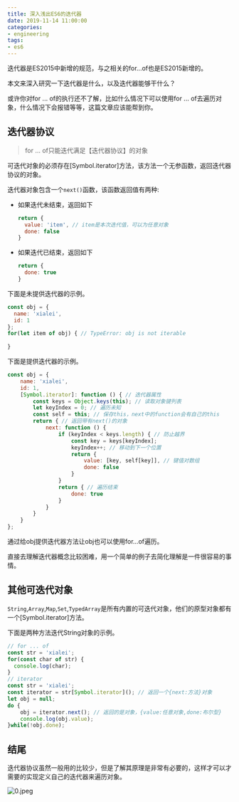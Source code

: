 ```yaml
---
title: 深入浅出ES6的迭代器
date: 2019-11-14 11:00:00
categories:
- engineering
tags:
- es6
---
```


迭代器是ES2015中新增的规范，与之相关的for...of也是ES2015新增的。

本文来深入研究一下迭代器是什么，以及迭代器能够干什么？

或许你对for ... of的执行还不了解，比如什么情况下可以使用for ... of去遍历对象，什么情况下会报错等等，这篇文章应该能帮到你。

## 迭代器协议

>  for ... of只能迭代满足【迭代器协议】的对象

可迭代对象的必须存在[Symbol.iterator]方法，该方法一个无参函数，返回迭代器协议的对象。

迭代器对象包含一个`next()`函数，该函数返回值有两种:

+ 如果迭代未结束，返回如下

  ```javascript
  return {
    value: 'item', // item是本次迭代值，可以为任意对象
    done: false
  }
  ```

+ 如果迭代已结束，返回如下

  ```javascript
  return {
    done: true
  }
  ```

下面是未提供迭代器的示例。

```javascript
const obj = {
  name: 'xialei',
  id: 1
};
for(let item of obj) { // TypeError: obj is not iterable
  
}
```

下面是提供迭代器的示例。

```javascript
const obj = {
    name: 'xialei',
    id: 1,
    [Symbol.iterator]: function () { // 迭代器属性
        const keys = Object.keys(this); // 读取对象键列表
        let keyIndex = 0; // 遍历未知
        const self = this; // 保存this，next中的function会有自己的this
        return { // 返回带有next()的对象
            next: function () {
                if (keyIndex < keys.length) { // 防止越界
                    const key = keys[keyIndex];
                    keyIndex++; // 移动到下一个位置
                    return {
                        value: [key, self[key]], // 键值对数组
                        done: false
                    }
                }
                return { // 遍历结束
                    done: true
                }
            }
        }
    }
};
```

通过给obj提供迭代器方法让obj也可以使用for...of遍历。

直接去理解迭代器概念比较困难，用一个简单的例子去简化理解是一件很容易的事情。

## 其他可迭代对象

`String`,`Array`,`Map`,`Set`,`TypedArray`是所有内置的可迭代对象，他们的原型对象都有一个[Symbol.iterator]方法。

下面是两种方法迭代String对象的示例。

```javascript
// for ... of
const str = 'xialei';
for(const char of str) {
  console.log(char);
}
// iterator
const str = 'xialei';
const iterator = str[Symbol.iterator](); // 返回一个{next:方法}对象
let obj = null;
do {
    obj = iterator.next(); // 返回的是对象，{value:任意对象,done:布尔型}
    console.log(obj.value);
}while(!obj.done);
```

## 结尾

迭代器协议虽然一般用的比较少，但是了解其原理是非常有必要的，这样才可以才需要的实现定义自己的迭代器来遍历对象。

![0.jpeg](https://static.ddhigh.com/blog/2019-10-22-102654.jpg)